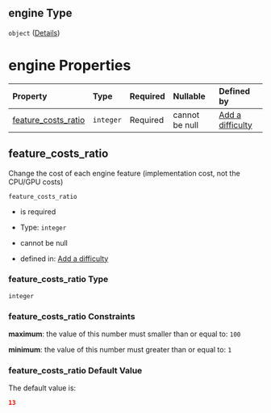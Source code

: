 ## engine Type

`object` ([Details](add-difficulty-properties-engine.md))

# engine Properties

| Property                                    | Type      | Required | Nullable       | Defined by                                                                                                                                                     |
| :------------------------------------------ | :-------- | :------- | :------------- | :------------------------------------------------------------------------------------------------------------------------------------------------------------- |
| [feature_costs_ratio](#feature_costs_ratio) | `integer` | Required | cannot be null | [Add a difficulty](add-difficulty-properties-engine-properties-feature_costs_ratio.md "add-difficulty.json#/properties/engine/properties/feature_costs_ratio") |

## feature_costs_ratio

Change the cost of each engine feature (implementation cost, not the CPU/GPU costs)

`feature_costs_ratio`

*   is required

*   Type: `integer`

*   cannot be null

*   defined in: [Add a difficulty](add-difficulty-properties-engine-properties-feature_costs_ratio.md "add-difficulty.json#/properties/engine/properties/feature_costs_ratio")

### feature_costs_ratio Type

`integer`

### feature_costs_ratio Constraints

**maximum**: the value of this number must smaller than or equal to: `100`

**minimum**: the value of this number must greater than or equal to: `1`

### feature_costs_ratio Default Value

The default value is:

```json
13
```
